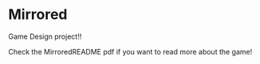 # Mirrored
Game Design project!!

Check the MirroredREADME pdf if you want to read more about the game!